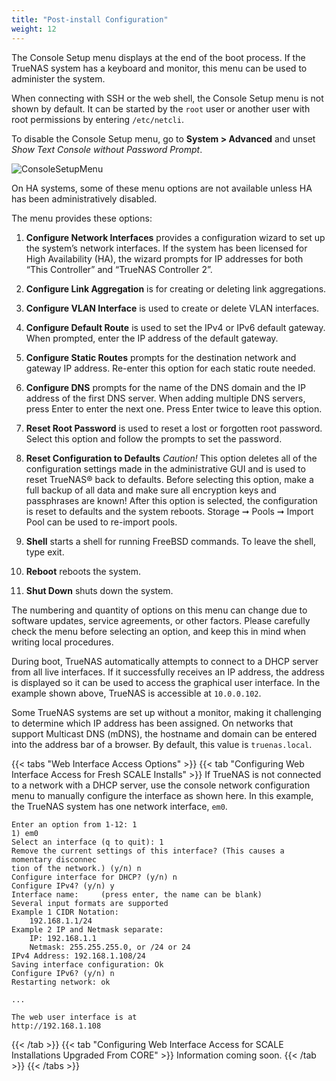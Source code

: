 ```yaml
---
title: "Post-install Configuration"
weight: 12
---
```


The Console Setup menu displays at the end of the boot process.
If the TrueNAS system has a keyboard and monitor, this menu can be used to administer the system.

When connecting with SSH or the web shell, the Console Setup menu is not shown by default.
It can be started by the `root` user or another user with root permissions by entering `/etc/netcli`.

To disable the Console Setup menu, go to **System > Advanced** and unset *Show Text Console without Password Prompt*.

![ConsoleSetupMenu](/images/CORE/ConsoleSetupMenu.png "TrueNAS Console Setup Menu")

On HA systems, some of these menu options are not available unless HA has been administratively disabled.

The menu provides these options:

1) **Configure Network Interfaces** provides a configuration wizard to set up the system’s network interfaces. If the system has been licensed for High Availability (HA), the wizard prompts for IP addresses for both “This Controller” and “TrueNAS Controller 2”.

2) **Configure Link Aggregation** is for creating or deleting link aggregations.

3) **Configure VLAN Interface** is used to create or delete VLAN interfaces.

4) **Configure Default Route** is used to set the IPv4 or IPv6 default gateway. When prompted, enter the IP address of the default gateway.

5) **Configure Static Routes** prompts for the destination network and gateway IP address. Re-enter this option for each static route needed.

6) **Configure DNS** prompts for the name of the DNS domain and the IP address of the first DNS server. When adding multiple DNS servers, press Enter to enter the next one. Press Enter twice to leave this option.

7) **Reset Root Password** is used to reset a lost or forgotten root password. Select this option and follow the prompts to set the password.

8) **Reset Configuration to Defaults** *Caution!* This option deletes all of the configuration settings made in the administrative GUI and is used to reset  TrueNAS® back to defaults. Before selecting this option, make a full backup of all data and make sure all encryption keys and passphrases are known! After this option is selected, the configuration is reset to defaults and the system reboots. Storage ➞ Pools ➞ Import Pool can be used to re-import pools.

9) **Shell** starts a shell for running FreeBSD commands. To leave the shell, type exit.

10) **Reboot** reboots the system.

11) **Shut Down** shuts down the system.

The numbering and quantity of options on this menu can change due to software updates, service agreements, or other factors.
Please carefully check the menu before selecting an option, and keep this in mind when writing local procedures.

During boot, TrueNAS automatically attempts to connect to a DHCP server from all live interfaces.
If it successfully receives an IP address, the address is displayed so it can be used to access the graphical user interface.
In the example shown above, TrueNAS is accessible at `10.0.0.102`.

Some TrueNAS systems are set up without a monitor, making it challenging to determine which IP address has been assigned.
On networks that support Multicast DNS (mDNS), the hostname and domain can be entered into the address bar of a browser.
By default, this value is `truenas.local`.

{{< tabs "Web Interface Access Options" >}}
{{< tab "Configuring Web Interface Access for Fresh SCALE Installs" >}}
If TrueNAS is not connected to a network with a DHCP server, use the console network configuration menu to manually configure the interface as shown here.
In this example, the TrueNAS system has one network interface, `em0`.

```
Enter an option from 1-12: 1
1) em0
Select an interface (q to quit): 1
Remove the current settings of this interface? (This causes a momentary disconnec
tion of the network.) (y/n) n
Configure interface for DHCP? (y/n) n
Configure IPv4? (y/n) y
Interface name:     (press enter, the name can be blank)
Several input formats are supported
Example 1 CIDR Notation:
    192.168.1.1/24
Example 2 IP and Netmask separate:
    IP: 192.168.1.1
    Netmask: 255.255.255.0, or /24 or 24
IPv4 Address: 192.168.1.108/24
Saving interface configuration: Ok
Configure IPv6? (y/n) n
Restarting network: ok

...

The web user interface is at
http://192.168.1.108
```
{{< /tab >}}
{{< tab "Configuring Web Interface Access for SCALE Installations Upgraded From CORE" >}}
Information coming soon.
{{< /tab >}}
{{< /tabs >}}
